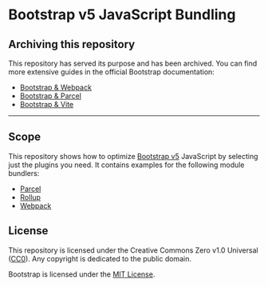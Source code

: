 # Bootstrap v5 JavaScript Bundling

## Archiving this repository

This repository has served its purpose and has been archived. You can find more
extensive guides in the official Bootstrap documentation:

- [Bootstrap & Webpack](https://getbootstrap.com/docs/5.3/getting-started/webpack/)
- [Bootstrap & Parcel](https://getbootstrap.com/docs/5.3/getting-started/parcel/)
- [Bootstrap & Vite](https://getbootstrap.com/docs/5.3/getting-started/vite/)

----

## Scope

This repository shows how to optimize [Bootstrap v5](https://v5.getbootstrap.com)
JavaScript by selecting just the plugins you need. It contains examples for the
following module bundlers:

- [Parcel](https://parceljs.org/)
- [Rollup](https://rollupjs.org)
- [Webpack](https://webpack.js.org/)

## License

This repository is licensed under the Creative Commons Zero v1.0 Universal
([CC0](https://creativecommons.org/publicdomain/zero/1.0/)). Any copyright is
dedicated to the public domain.

Bootstrap is licensed under the [MIT License](https://github.com/twbs/bootstrap/blob/main/LICENSE).

